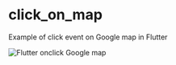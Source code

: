 # click_on_map

Example of click event on Google map in Flutter

![Flutter onclick Google map](https://user-images.githubusercontent.com/5330807/57131773-24bee600-6da6-11e9-8bc4-92aa2cae9253.gif)
